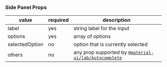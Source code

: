 ### Side Panel Props

| value          | required | description                                                                                        |
| -------------- | -------- | -------------------------------------------------------------------------------------------------- |
| label          | yes      | string label for the input                                                                         |
| options        | yes      | array of options                                                                                   |
| selectedOption | no       | option that is currently selected                                                                  |
| others         | no       | any prop supported by [`@material-ui/lab/Autocomplete`](https://material-ui.com/api/autocomplete/) |
